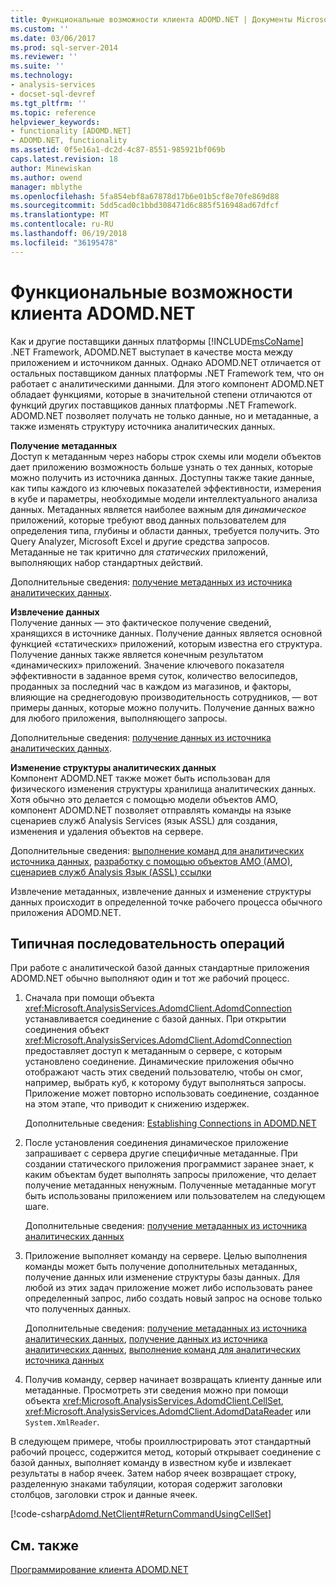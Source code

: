 ```yaml
---
title: Функциональные возможности клиента ADOMD.NET | Документы Microsoft
ms.custom: ''
ms.date: 03/06/2017
ms.prod: sql-server-2014
ms.reviewer: ''
ms.suite: ''
ms.technology:
- analysis-services
- docset-sql-devref
ms.tgt_pltfrm: ''
ms.topic: reference
helpviewer_keywords:
- functionality [ADOMD.NET]
- ADOMD.NET, functionality
ms.assetid: 0f5e16a1-dc2d-4c87-8551-985921bf069b
caps.latest.revision: 18
author: Minewiskan
ms.author: owend
manager: mblythe
ms.openlocfilehash: 5fa854ebf8a67878d17b6e01b5cf8e70fe869d88
ms.sourcegitcommit: 5dd5cad0c1bbd308471d6c885f516948ad67dfcf
ms.translationtype: MT
ms.contentlocale: ru-RU
ms.lasthandoff: 06/19/2018
ms.locfileid: "36195478"
---
```

# <a name="adomdnet-client-functionality"></a>Функциональные возможности клиента ADOMD.NET
  Как и другие поставщики данных платформы [!INCLUDE[msCoName](../../includes/msconame-md.md)] .NET Framework, ADOMD.NET выступает в качестве моста между приложением и источником данных. Однако ADOMD.NET отличается от остальных поставщиком данных платформы .NET Framework тем, что он работает с аналитическими данными. Для этого компонент ADOMD.NET обладает функциями, которые в значительной степени отличаются от функций других поставщиков данных платформы .NET Framework. ADOMD.NET позволяет получать не только данные, но и метаданные, а также изменять структуру источника аналитических данных.  
  
 **Получение метаданных**  
 Доступ к метаданным через наборы строк схемы или модели объектов дает приложению возможность больше узнать о тех данных, которые можно получить из источника данных. Доступны также такие данные, как типы каждого из ключевых показателей эффективности, измерения в кубе и параметры, необходимые модели интеллектуального анализа данных. Метаданных является наиболее важным для *динамическое* приложений, которые требуют ввод данных пользователем для определения типа, глубины и области данных, требуется получить. Это Query Analyzer, Microsoft Excel и другие средства запросов. Метаданные не так критично для *статических* приложений, выполняющих набор стандартных действий.  
  
 Дополнительные сведения: [получение метаданных из источника аналитических данных](retrieving-metadata-from-an-analytical-data-source.md).  
  
 **Извлечение данных**  
 Получение данных — это фактическое получение сведений, хранящихся в источнике данных. Получение данных является основной функцией «статических» приложений, которым известна его структура. Получение данных также является конечным результатом «динамических» приложений. Значение ключевого показателя эффективности в заданное время суток, количество велосипедов, проданных за последний час в каждом из магазинов, и факторы, влияющие на среднегодовую производительность сотрудников, — вот примеры данных, которые можно получить. Получение данных важно для любого приложения, выполняющего запросы.  
  
 Дополнительные сведения: [получение данных из источника аналитических данных](retrieving-data-from-an-analytical-data-source.md).  
  
 **Изменение структуры аналитических данных**  
 Компонент ADOMD.NET также может быть использован для физического изменения структуры хранилища аналитических данных. Хотя обычно это делается с помощью модели объектов AMO, компонент ADOMD.NET позволяет отправлять команды на языке сценариев служб Analysis Services (язык ASSL) для создания, изменения и удаления объектов на сервере.  
  
 Дополнительные сведения: [выполнение команд для аналитических источника данных](executing-commands-against-an-analytical-data-source.md), [разработку с помощью объектов AMO &#40;AMO&#41;](../multidimensional-models/analysis-management-objects/developing-with-analysis-management-objects-amo.md), [сценариев служб Analysis Язык &#40;ASSL&#41; ссылки](../scripting/analysis-services-scripting-language-assl-for-xmla.md)  
  
 Извлечение метаданных, извлечение данных и изменение структуры данных происходит в определенной точке рабочего процесса обычного приложения ADOMD.NET.  
  
## <a name="typical-process-flow"></a>Типичная последовательность операций  
 При работе с аналитической базой данных стандартные приложения ADOMD.NET обычно выполняют один и тот же рабочий процесс.  
  
1.  Сначала при помощи объекта <xref:Microsoft.AnalysisServices.AdomdClient.AdomdConnection> устанавливается соединение с базой данных. При открытии соединения объект <xref:Microsoft.AnalysisServices.AdomdClient.AdomdConnection> предоставляет доступ к метаданным о сервере, с которым установлено соединение. Динамические приложения обычно отображают часть этих сведений пользователю, чтобы он смог, например, выбрать куб, к которому будут выполняться запросы. Приложение может повторно использовать соединение, созданное на этом этапе, что приводит к снижению издержек.  
  
     Дополнительные сведения: [Establishing Connections in ADOMD.NET](connections-in-adomd-net.md)  
  
2.  После установления соединения динамическое приложение запрашивает с сервера другие специфичные метаданные. При создании статического приложения программист заранее знает, к каким объектам будет выполнять запросы приложение, что делает получение метаданных ненужным. Полученные метаданные могут быть использованы приложением или пользователем на следующем шаге.  
  
     Дополнительные сведения: [получение метаданных из источника аналитических данных](retrieving-metadata-from-an-analytical-data-source.md)  
  
3.  Приложение выполняет команду на сервере. Целью выполнения команды может быть получение дополнительных метаданных, получение данных или изменение структуры базы данных. Для любой из этих задач приложение может либо использовать ранее определенный запрос, либо создать новый запрос на основе только что полученных данных.  
  
     Дополнительные сведения: [получение метаданных из источника аналитических данных](retrieving-metadata-from-an-analytical-data-source.md), [получение данных из источника аналитических данных](retrieving-data-from-an-analytical-data-source.md), [выполнение команд для аналитических источника данных](executing-commands-against-an-analytical-data-source.md)  
  
4.  Получив команду, сервер начинает возвращать клиенту данные или метаданные. Просмотреть эти сведения можно при помощи объекта <xref:Microsoft.AnalysisServices.AdomdClient.CellSet>, <xref:Microsoft.AnalysisServices.AdomdClient.AdomdDataReader> или `System.XmlReader`.  
  
 В следующем примере, чтобы проиллюстрировать этот стандартный рабочий процесс, содержится метод, который открывает соединение с базой данных, выполняет команду в известном кубе и извлекает результаты в набор ячеек. Затем набор ячеек возвращает строку, разделенную знаками табуляции, которая содержит заголовки столбцов, заголовки строк и данные ячеек.  
  
 [!code-csharp[Adomd.NetClient#ReturnCommandUsingCellSet](../../snippets/csharp/SQL14/adomd.net/adomd.netclient/cs/adomdexample.cs#returncommandusingcellset)]  
  
## <a name="see-also"></a>См. также  
 [Программирование клиента ADOMD.NET](adomd-net-client-programming.md)  
  
  